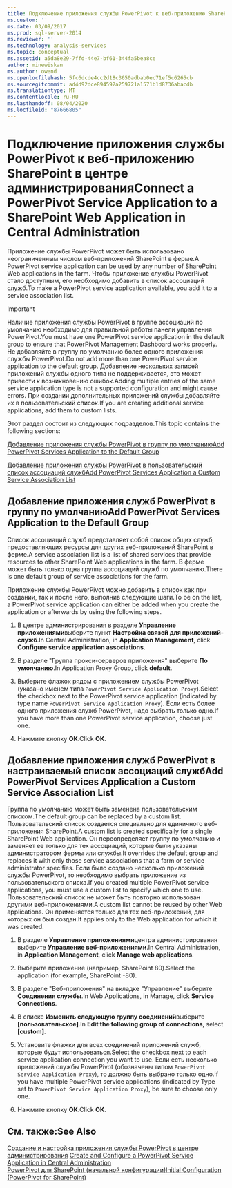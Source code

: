 ```yaml
---
title: Подключение приложения службы PowerPivot к веб-приложению SharePoint в центре администрирования | Документация Майкрософт
ms.custom: ''
ms.date: 03/09/2017
ms.prod: sql-server-2014
ms.reviewer: ''
ms.technology: analysis-services
ms.topic: conceptual
ms.assetid: a5da8e29-7ffd-44e7-bf61-344fa5bea8ce
author: minewiskan
ms.author: owend
ms.openlocfilehash: 5fc6dcde4cc2d18c3650adbab0ec71ef5c6265cb
ms.sourcegitcommit: ad4d92dce894592a259721a1571b1d8736abacdb
ms.translationtype: MT
ms.contentlocale: ru-RU
ms.lasthandoff: 08/04/2020
ms.locfileid: "87666805"
---
```

# <a name="connect-a-powerpivot-service-application-to-a-sharepoint-web-application-in-central-administration"></a><span data-ttu-id="f7e57-102">Подключение приложения службы PowerPivot к веб-приложению SharePoint в центре администрирования</span><span class="sxs-lookup"><span data-stu-id="f7e57-102">Connect a PowerPivot Service Application to a SharePoint Web Application in Central Administration</span></span>
  <span data-ttu-id="f7e57-103">Приложение службы PowerPivot может быть использовано неограниченным числом веб-приложений SharePoint в ферме.</span><span class="sxs-lookup"><span data-stu-id="f7e57-103">A PowerPivot service application can be used by any number of SharePoint Web applications in the farm.</span></span> <span data-ttu-id="f7e57-104">Чтобы приложение службы PowerPivot стало доступным, его необходимо добавить в список ассоциаций служб.</span><span class="sxs-lookup"><span data-stu-id="f7e57-104">To make a PowerPivot service application available, you add it to a service association list.</span></span>  
  
> [!IMPORTANT]  
>  <span data-ttu-id="f7e57-105">Наличие приложения службы PowerPivot в группе ассоциаций по умолчанию необходимо для правильной работы панели управления PowerPivot.</span><span class="sxs-lookup"><span data-stu-id="f7e57-105">You must have one PowerPivot service application in the default group to ensure that PowerPivot Management Dashboard works properly.</span></span> <span data-ttu-id="f7e57-106">Не добавляйте в группу по умолчанию более одного приложения службы PowerPivot.</span><span class="sxs-lookup"><span data-stu-id="f7e57-106">Do not add more than one PowerPivot service application to the default group.</span></span> <span data-ttu-id="f7e57-107">Добавление нескольких записей приложений службы одного типа не поддерживается, это может привести к возникновению ошибок.</span><span class="sxs-lookup"><span data-stu-id="f7e57-107">Adding multiple entries of the same service application type is not a supported configuration and might cause errors.</span></span> <span data-ttu-id="f7e57-108">При создании дополнительных приложений службы добавляйте их в пользовательский список.</span><span class="sxs-lookup"><span data-stu-id="f7e57-108">If you are creating additional service applications, add them to custom lists.</span></span>  
  
 <span data-ttu-id="f7e57-109">Этот раздел состоит из следующих подразделов.</span><span class="sxs-lookup"><span data-stu-id="f7e57-109">This topic contains the following sections:</span></span>  
  
 [<span data-ttu-id="f7e57-110">Добавление приложения службы PowerPivot в группу по умолчанию</span><span class="sxs-lookup"><span data-stu-id="f7e57-110">Add PowerPivot Services Application to the Default Group</span></span>](#default)  
  
 [<span data-ttu-id="f7e57-111">Добавление приложения службы PowerPivot в пользовательский список ассоциаций служб</span><span class="sxs-lookup"><span data-stu-id="f7e57-111">Add PowerPivot Services Application a Custom Service Association List</span></span>](#custom)  
  
##  <a name="add-powerpivot-services-application-to-the-default-group"></a><a name="default"></a><span data-ttu-id="f7e57-112">Добавление приложения служб PowerPivot в группу по умолчанию</span><span class="sxs-lookup"><span data-stu-id="f7e57-112">Add PowerPivot Services Application to the Default Group</span></span>  
 <span data-ttu-id="f7e57-113">Список ассоциаций служб представляет собой список общих служб, предоставляющих ресурсы для других веб-приложений SharePoint в ферме.</span><span class="sxs-lookup"><span data-stu-id="f7e57-113">A service association list is a list of shared services that provide resources to other SharePoint Web applications in the farm.</span></span> <span data-ttu-id="f7e57-114">В ферме может быть только одна группа ассоциаций служб по умолчанию.</span><span class="sxs-lookup"><span data-stu-id="f7e57-114">There is one default group of service associations for the farm.</span></span>  
  
 <span data-ttu-id="f7e57-115">Приложение службы PowerPivot можно добавить в список как при создании, так и после него, выполнив следующие шаги.</span><span class="sxs-lookup"><span data-stu-id="f7e57-115">To be on the list, a PowerPivot service application can either be added when you create the application or afterwards by using the following steps.</span></span>  
  
1.  <span data-ttu-id="f7e57-116">В центре администрирования в разделе **Управление приложениями**выберите пункт **Настройка связей для приложений-служб**.</span><span class="sxs-lookup"><span data-stu-id="f7e57-116">In Central Administration, in **Application Management**, click **Configure service application associations**.</span></span>  
  
2.  <span data-ttu-id="f7e57-117">В разделе "Группа прокси-серверов приложения" выберите **По умолчанию**.</span><span class="sxs-lookup"><span data-stu-id="f7e57-117">In Application Proxy Group, click **default**.</span></span>  
  
3.  <span data-ttu-id="f7e57-118">Выберите флажок рядом с приложением службы PowerPivot (указано именем типа `PowerPivot Service Application Proxy`).</span><span class="sxs-lookup"><span data-stu-id="f7e57-118">Select the checkbox next to the PowerPivot service application (indicated by type name `PowerPivot Service Application Proxy`).</span></span> <span data-ttu-id="f7e57-119">Если есть более одного приложения служб PowerPivot, надо выбрать только одно.</span><span class="sxs-lookup"><span data-stu-id="f7e57-119">If you have more than one PowerPivot service application, choose just one.</span></span>  
  
4.  <span data-ttu-id="f7e57-120">Нажмите кнопку **ОК**.</span><span class="sxs-lookup"><span data-stu-id="f7e57-120">Click **OK**.</span></span>  
  
##  <a name="add-powerpivot-services-application-a-custom-service-association-list"></a><a name="custom"></a><span data-ttu-id="f7e57-121">Добавление приложения служб PowerPivot в настраиваемый список ассоциаций служб</span><span class="sxs-lookup"><span data-stu-id="f7e57-121">Add PowerPivot Services Application a Custom Service Association List</span></span>  
 <span data-ttu-id="f7e57-122">Группа по умолчанию может быть заменена пользовательским списком.</span><span class="sxs-lookup"><span data-stu-id="f7e57-122">The default group can be replaced by a custom list.</span></span> <span data-ttu-id="f7e57-123">Пользовательский список создается специально для единичного веб-приложения SharePoint.</span><span class="sxs-lookup"><span data-stu-id="f7e57-123">A custom list is created specifically for a single SharePoint Web application.</span></span> <span data-ttu-id="f7e57-124">Он переопределяет группу по умолчанию и заменяет ее только для тех ассоциаций, которые были указаны администратором фермы или службы.</span><span class="sxs-lookup"><span data-stu-id="f7e57-124">It overrides the default group and replaces it with only those service associations that a farm or service administrator specifies.</span></span> <span data-ttu-id="f7e57-125">Если было создано несколько приложений службы PowerPivot, то необходимо выбрать приложение из пользовательского списка.</span><span class="sxs-lookup"><span data-stu-id="f7e57-125">If you created multiple PowerPivot service applications, you must use a custom list to specify which one to use.</span></span> <span data-ttu-id="f7e57-126">Пользовательский список не может быть повторно использован другими веб-приложениями.</span><span class="sxs-lookup"><span data-stu-id="f7e57-126">A custom list cannot be reused by other Web applications.</span></span> <span data-ttu-id="f7e57-127">Он применяется только для тех веб-приложений, для которых он был создан.</span><span class="sxs-lookup"><span data-stu-id="f7e57-127">It applies only to the Web application for which it was created.</span></span>  
  
1.  <span data-ttu-id="f7e57-128">В разделе **Управление приложениями**центра администрирования выберите **Управление веб-приложениями**.</span><span class="sxs-lookup"><span data-stu-id="f7e57-128">In Central Administration, in **Application Management**, click **Manage web applications**.</span></span>  
  
2.  <span data-ttu-id="f7e57-129">Выберите приложение (например, SharePoint 80).</span><span class="sxs-lookup"><span data-stu-id="f7e57-129">Select the application (for example, SharePoint -80).</span></span>  
  
3.  <span data-ttu-id="f7e57-130">В разделе "Веб-приложения" на вкладке "Управление" выберите **Соединения службы**.</span><span class="sxs-lookup"><span data-stu-id="f7e57-130">In Web Applications, in Manage, click **Service Connections**.</span></span>  
  
4.  <span data-ttu-id="f7e57-131">В списке **Изменить следующую группу соединений**выберите **[пользовательское]**.</span><span class="sxs-lookup"><span data-stu-id="f7e57-131">In **Edit the following group of connections**, select **[custom]**.</span></span>  
  
5.  <span data-ttu-id="f7e57-132">Установите флажки для всех соединений приложений служб, которые будут использоваться.</span><span class="sxs-lookup"><span data-stu-id="f7e57-132">Select the checkbox next to each service application connection you want to use.</span></span> <span data-ttu-id="f7e57-133">Если есть несколько приложений службы PowerPivot (обозначены типом `PowerPivot Service Application Proxy`), то должно быть выбрано только одно.</span><span class="sxs-lookup"><span data-stu-id="f7e57-133">If you have multiple PowerPivot service applications (indicated by Type set to `PowerPivot Service Application Proxy`), be sure to choose only one.</span></span>  
  
6.  <span data-ttu-id="f7e57-134">Нажмите кнопку **ОК**.</span><span class="sxs-lookup"><span data-stu-id="f7e57-134">Click **OK**.</span></span>  
  
## <a name="see-also"></a><span data-ttu-id="f7e57-135">См. также:</span><span class="sxs-lookup"><span data-stu-id="f7e57-135">See Also</span></span>  
 <span data-ttu-id="f7e57-136">[Создание и настройка приложения службы PowerPivot в центре администрирования](create-and-configure-power-pivot-service-application-in-ca.md) </span><span class="sxs-lookup"><span data-stu-id="f7e57-136">[Create and Configure a PowerPivot Service Application in Central Administration](create-and-configure-power-pivot-service-application-in-ca.md) </span></span>  
 [<span data-ttu-id="f7e57-137">PowerPivot для SharePoint &#40;начальной конфигурации&#41;</span><span class="sxs-lookup"><span data-stu-id="f7e57-137">Initial Configuration &#40;PowerPivot for SharePoint&#41;</span></span>](../../sql-server/install/initial-configuration-powerpivot-for-sharepoint.md)  
  
  
